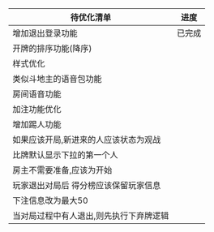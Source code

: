 | 待优化清单                              | 进度   |
| --------------------------------------- | ------ |
| 增加退出登录功能                        | 已完成 |
| 开牌的排序功能(降序)                    |        |
| 样式优化                                |        |
| 类似斗地主的语音包功能                  |        |
| 房间语音功能                            |        |
| 加注功能优化                            |        |
| 增加踢人功能                            |        |
| 如果应该开局,新进来的人应该状态为观战   |        |
| 比牌默认显示下拉的第一个人              |        |
| 房主不需要准备,应该为开始               |        |
| 玩家退出对局后 得分榜应该保留玩家信息   |        |
| 下注信息改为最大50                      |        |
| 当对局过程中有人退出,则先执行下弃牌逻辑 |        |

